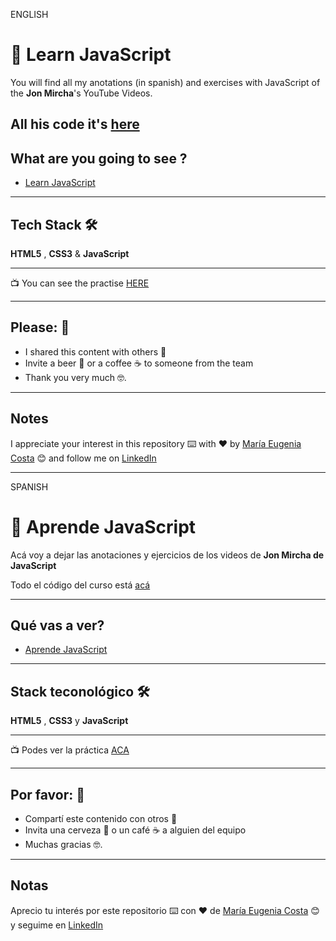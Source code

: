 ENGLISH

# :book: Learn JavaScript

You will find all my anotations (in spanish) and exercises with JavaScript of the **Jon Mircha**'s YouTube Videos.


All his code it's [here](https://github.com/jonmircha/youtube-js)
---

## What are you going to see ?

- [Learn JavaScript](https://eugenia1984.github.io/learn-JS-with-JonMircha-videos/learn_js)

---

## Tech Stack 🛠️

**HTML5** , **CSS3** & **JavaScript**

---

:tv: You can see the practise [HERE](https://eugenia1984.github.io/learn-JS-with-JonMircha-videos/)

---

## Please: 🎁

- I shared this content with others 📢
- Invite a beer 🍺 or a coffee ☕ to someone from the team
- Thank you very much 🤓.

---

## Notes

I appreciate your interest in this repository ⌨️ with ❤️ by [María Eugenia Costa](https://github.com/eugenia1984) 😊 and follow me on [LinkedIn](http://www.linkedin.com/in/maríaeugeniacosta)




---


SPANISH


# :book: Aprende JavaScript

Acá voy a dejar las anotaciones y ejercicios de los videos de **Jon Mircha de JavaScript**


Todo el código del curso está [acá](https://github.com/jonmircha/youtube-js)

---

##  Qué vas a ver?

- [Aprende JavaScript](https://eugenia1984.github.io/learn-JS-with-JonMircha-videos/learn_js)

---

## Stack teconológico 🛠️

**HTML5** , **CSS3** y **JavaScript**

---

:tv: Podes ver la práctica [ACA](https://eugenia1984.github.io/learn-JS-with-JonMircha-videos/)

---

## Por favor: 🎁

- Compartí este contenido con otros 📢
- Invita una cerveza 🍺 o un café ☕ a alguien del equipo
- Muchas gracias 🤓.

---

## Notas

Aprecio tu interés por este repositorio ⌨️ con ❤️ de [María Eugenia Costa](https://github.com/eugenia1984) 😊 y seguime en [LinkedIn](http://www.linkedin.com/in/maríaeugeniacosta)